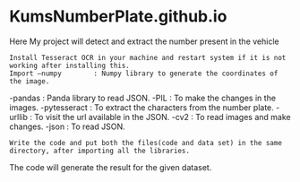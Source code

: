# KumsNumberPlate.github.io
Here My project will detect and extract the number present in the vehicle 


 	Install Tesseract OCR in your machine and restart system if it is not working after installing this.
 	Import –numpy		 : Numpy library to generate the coordinates of the image.
-pandas		 : Panda library to read JSON. 
-PIL 	 	 : To make the changes in the images. 
-pytesseract	 : To extract the characters from the number plate. 
-urllib		 : To visit the url available in the JSON.
-cv2		 : To read images and make changes. 
-json		 : To read JSON.

 	Write the code and put both the files(code and data set) in the same directory, after importing all the libraries.
  The code will generate the result for the given dataset.
